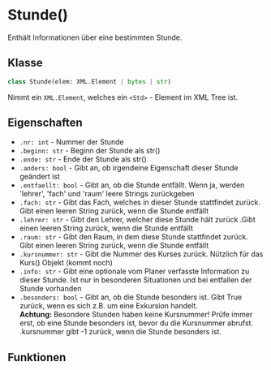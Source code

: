 # Stunde()

Enthält Informationen über eine bestimmten Stunde.

## Klasse

```python
class Stunde(elem: XML.Element | bytes | str)
```
Nimmt ein `XML.Element`, welches ein `<Std>` - Element im XML Tree ist.

## Eigenschaften

* `.nr: int` - Nummer der Stunde
* `.beginn: str` - Beginn der Stunde als str()
* `.ende: str` - Ende der Stunde als str()
* `.anders: bool` - Gibt an, ob irgendeine Eigenschaft dieser Stunde geändert ist
* `.entfaellt: bool` - Gibt an, ob die Stunde entfällt. Wenn ja, werden 'lehrer', 'fach' und 'raum' leere Strings zurückgeben
* `.fach: str` - Gibt das Fach, welches in dieser Stunde stattfindet zurück. Gibt einen leeren String zurück, wenn die Stunde entfällt
* `.lehrer: str` - Gibt den Lehrer, welcher diese Stunde hält zurück .Gibt einen leeren String zurück, wenn die Stunde entfällt
* `.raum: str` - Gibt den Raum, in dem diese Stunde stattfindet zurück. Gibt einen leeren String zurück, wenn die Stunde entfällt
* `.kursnummer: str` - Gibt die Nummer des Kurses zurück. Nützlich für das Kurs() Objekt (kommt noch)
* `.info: str` - Gibt eine optionale vom Planer verfasste Information zu dieser Stunde. Ist nur in besonderen Situationen und bei entfallen der Stunde vorhanden
* `.besonders: bool` - Gibt an, ob die Stunde besonders ist. Gibt True zurück, wenn es sich z.B. um eine Exkursion handelt.<br>**Achtung:** Besondere Stunden haben keine Kursnummer! Prüfe immer erst, ob eine Stunde besonders ist, bevor du die Kursnummer abrufst.<br>
.kursnummer gibt -1 zurück, wenn die Stunde besonders ist.

## Funktionen